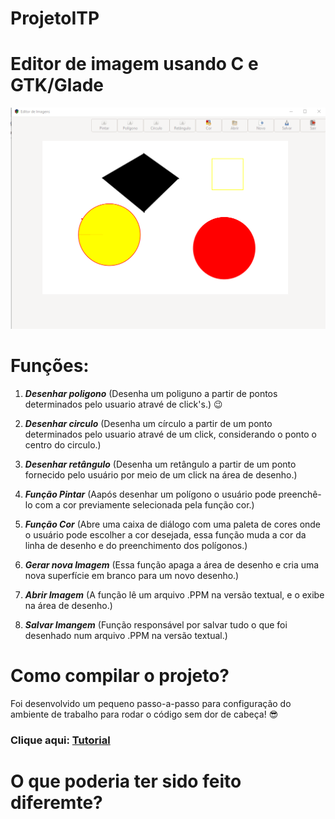 # ProjetoITP
# Editor de imagem usando C e GTK/Glade
![](interface_grafica.png)
# Funções:

1. **_Desenhar poligono_** 
(Desenha um poliguno a partir de pontos determinados pelo usuario atravé de click's.) :wink:

2. **_Desenhar circulo_** 
(Desenha um círculo a partir de um ponto determinados pelo usuario atravé de um click, considerando o ponto o centro do circulo.)

3. **_Desenhar retângulo_** 
(Desenha um retângulo a partir de um ponto fornecido pelo usuário por meio de um click na área de desenho.)

4. **_Função Pintar_** 
(Aapós desenhar um polígono o usuário pode preenchê-lo com a cor previamente selecionada pela função cor.)

5. **_Função Cor_** 
(Abre uma caixa de diálogo com uma paleta de cores onde o usuário pode escolher a cor desejada, essa função muda a cor da linha de desenho e do preenchimento dos polígonos.)

6. **_Gerar nova Imagem_** 
(Essa função apaga a área de desenho e cria uma nova superfície em branco para um novo desenho.)

7. **_Abrir Imagem_** 
(A função lê um arquivo .PPM na versão textual, e o exibe na área de desenho.)

8. **_Salvar Imangem_** 
(Função responsável por salvar tudo o que foi desenhado num arquivo .PPM na versão textual.)

# Como compilar o projeto?
Foi desenvolvido um pequeno passo-a-passo para configuração do ambiente de trabalho para rodar o código sem dor de cabeça! :sunglasses:
### Clique aqui: [Tutorial](https://github.com/jardelmfonseca/ProjetoITP/blob/master/Configurando%20Ambiente%20GTK%20_codeBlocks.pdf) 

# O que poderia ter sido feito diferemte?
